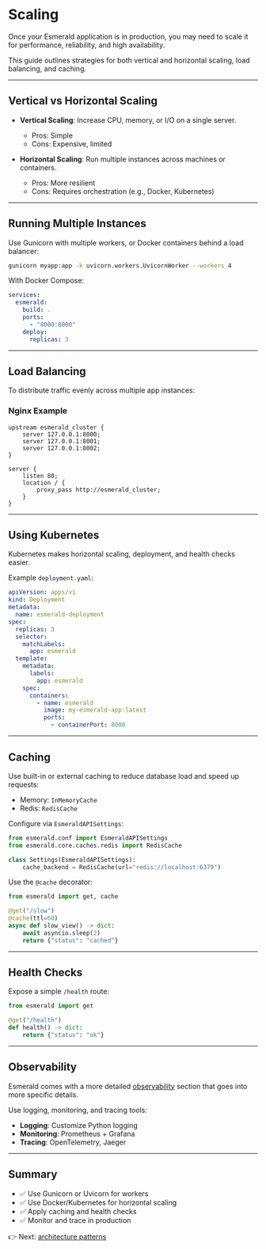 # Scaling

Once your Esmerald application is in production, you may need to scale it for performance, reliability,
and high availability.

This guide outlines strategies for both vertical and horizontal scaling, load balancing, and caching.

---

## Vertical vs Horizontal Scaling

- **Vertical Scaling**: Increase CPU, memory, or I/O on a single server.
  - Pros: Simple
  - Cons: Expensive, limited

- **Horizontal Scaling**: Run multiple instances across machines or containers.
  - Pros: More resilient
  - Cons: Requires orchestration (e.g., Docker, Kubernetes)

---

## Running Multiple Instances

Use Gunicorn with multiple workers, or Docker containers behind a load balancer:

```bash
gunicorn myapp:app -k uvicorn.workers.UvicornWorker --workers 4
```

With Docker Compose:

```yaml
services:
  esmerald:
    build: .
    ports:
      - "8000:8000"
    deploy:
      replicas: 3
```

---

## Load Balancing

To distribute traffic evenly across multiple app instances:

### Nginx Example

```nginx
upstream esmerald_cluster {
    server 127.0.0.1:8000;
    server 127.0.0.1:8001;
    server 127.0.0.1:8002;
}

server {
    listen 80;
    location / {
        proxy_pass http://esmerald_cluster;
    }
}
```

---

## Using Kubernetes

Kubernetes makes horizontal scaling, deployment, and health checks easier.

Example `deployment.yaml`:

```yaml
apiVersion: apps/v1
kind: Deployment
metadata:
  name: esmerald-deployment
spec:
  replicas: 3
  selector:
    matchLabels:
      app: esmerald
  template:
    metadata:
      labels:
        app: esmerald
    spec:
      containers:
        - name: esmerald
          image: my-esmerald-app:latest
          ports:
            - containerPort: 8000
```

---

## Caching

Use built-in or external caching to reduce database load and speed up requests:

- Memory: `InMemoryCache`
- Redis: `RedisCache`

Configure via `EsmeraldAPISettings`:

```python
from esmerald.conf import EsmeraldAPISettings
from esmerald.core.caches.redis import RedisCache

class Settings(EsmeraldAPISettings):
    cache_backend = RedisCache(url="redis://localhost:6379")
```

Use the `@cache` decorator:

```python
from esmerald import get, cache

@get("/slow")
@cache(ttl=60)
async def slow_view() -> dict:
    await asyncio.sleep(2)
    return {"status": "cached"}
```

---

## Health Checks

Expose a simple `/health` route:

```python
from esmerald import get

@get("/health")
def health() -> dict:
    return {"status": "ok"}
```

---

## Observability

Esmerald comes with a more detailed [observability](../../observables.md) section that goes into
more specific details.

Use logging, monitoring, and tracing tools:

- **Logging**: Customize Python logging
- **Monitoring**: Prometheus + Grafana
- **Tracing**: OpenTelemetry, Jaeger

---

## Summary

- ✅ Use Gunicorn or Uvicorn for workers
- ✅ Use Docker/Kubernetes for horizontal scaling
- ✅ Apply caching and health checks
- ✅ Monitor and trace in production

👉 Next: [architecture patterns](./05-architecture-patterns)
